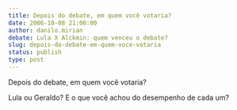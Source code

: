 ```yaml
---
title: Depois do debate, em quem você votaria?
date: 2006-10-08 21:00:00
author: danilo.mirian
debate: Lula X Alckmin: quem venceu o debate?
slug: depois-do-debate-em-quem-voce-votaria
status: publish 
type: post
---
```


Depois do debate, em quem você votaria?


Lula ou Geraldo? E o que você achou do desempenho de cada um?


